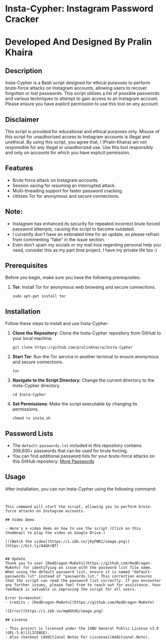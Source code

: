 # Insta-Cypher: Instagram Password Cracker
# Developed And Designed By Pralin Khaira

## Description

Insta-Cypher is a Bash script designed for ethical purposes to perform brute-force attacks on Instagram accounts, allowing users to recover forgotten or lost passwords. This script utilizes a list of possible passwords and various techniques to attempt to gain access to an Instagram account. Please ensure you have explicit permission to use this tool on any account.

## Disclaimer

This script is provided for educational and ethical purposes only. Misuse of this script for unauthorized access to Instagram accounts is illegal and unethical. By using this script, you agree that, I (Pralin Khaira) am not responsible for any illegal or unauthorized use. Use this tool responsibly and only on accounts for which you have explicit permission.

## Features

- Brute force attack on Instagram accounts.
- Session saving for resuming an interrupted attack.
- Multi-threading support for faster password cracking.
- Utilizes Tor for anonymous and secure connections.

## **Note:** 
- Instagram has enhanced its security for repeated incorrect brute forced password attempts, causing the script to become outdated.
- I currently don't have an estimated time for an update, so please refrain from commenting "fake" in the issue section.
- Even don't spam my socials or my mail inox regarding personal help you need, consider this as my part time project, I have my private life too :)


## Prerequisites

Before you begin, make sure you have the following prerequisites:

1. **Tor**: Install Tor for anonymous web browsing and secure connections.
   ```
   sudo apt-get install tor
   ```

## Installation

Follow these steps to install and use Insta-Cypher:

1. **Clone the Repository**: Clone the Insta-Cypher repository from GitHub to your local machine.
   ```
   git clone https://github.com/pralinkhaira/Insta-Cypher
   ```

2. **Start Tor**: Run the Tor service in another terminal to ensure anonymous and secure connections.
   ```
   tor
   ```

3. **Navigate to the Script Directory**: Change the current directory to the Insta-Cypher directory.
   ```
   cd Insta-Cypher
   ```

4. **Set Permissions**: Make the script executable by changing its permissions.
   ```
   chmod +x insta.sh
   ```

## Password Lists

- The `default-passwords.lst` included in this repository contains 308,600+ passwords that can be used for brute forcing.
- You can find additional password lists for your brute-force attacks on this GitHub repository: [More Passwords](https://github.com/scipag/password-list)

## Usage

After installation, you can run Insta-Cypher using the following command:
```
 

This command will start the script, allowing you to perform brute-force attacks on Instagram accounts.

## Video Demo

- Here's a video demo on how to use the script (Click on this thumbnail to play the video on Google Drive.)

[![Watch the video](https://i.ibb.co/j6yFWK2/image.png)](https://bit.ly/44GKrBT)


## Update
Thank you to user [RedDragon-MuKeYu](https://github.com/RedDragon-MuKeYu) for identifying an issue with the password list file name. When using the default password list, ensure it is named "default-passwords.lst" instead of "passwords.lst." This correction ensures that the script can read the password list correctly. If you encounter any further issues, please feel free to reach out for assistance. Your feedback is valuable in improving the script for all users.

Error Screenshot:
- Credits : [RedDragon-MuKeYu](https://github.com/RedDragon-MuKeYu)

![Error](https://i.ibb.co/mq0GhXG/image.png)

## License

- This project is licensed under the [GNU General Public License v3.0 (GPL-3.0)](LICENSE).
- Also checkout [Additional Notes For Liscense](Additional-Note).
